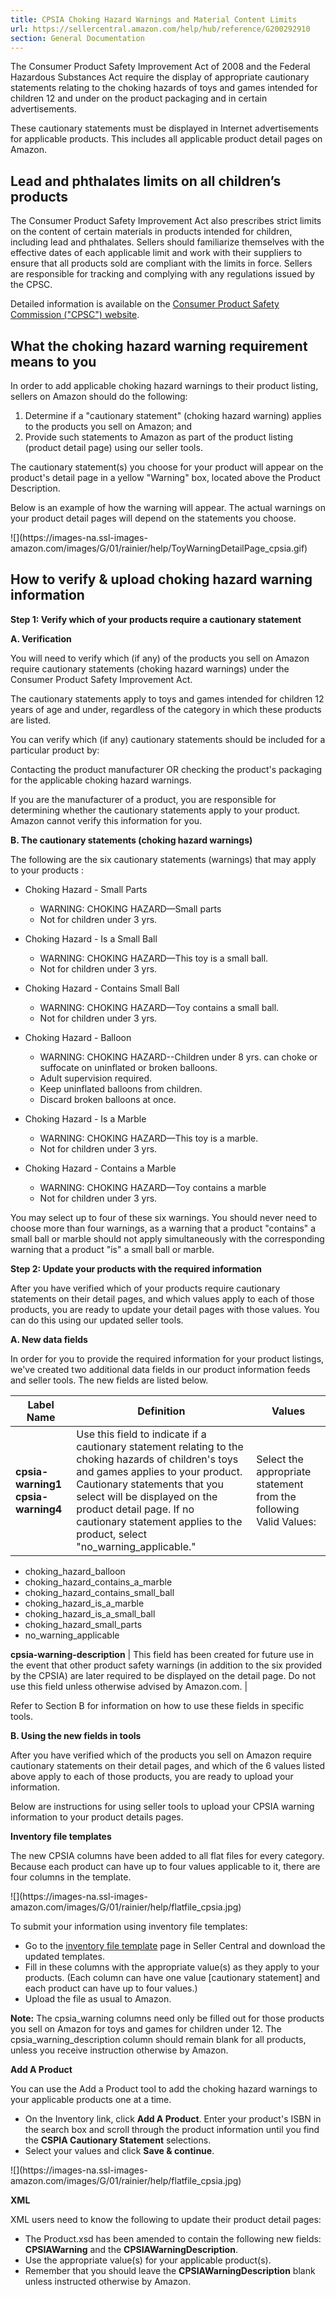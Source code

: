 ```yaml
---
title: CPSIA Choking Hazard Warnings and Material Content Limits
url: https://sellercentral.amazon.com/help/hub/reference/G200292910
section: General Documentation
---
```


The Consumer Product Safety Improvement Act of 2008 and the Federal Hazardous
Substances Act require the display of appropriate cautionary statements
relating to the choking hazards of toys and games intended for children 12 and
under on the product packaging and in certain advertisements.

These cautionary statements must be displayed in Internet advertisements for
applicable products. This includes all applicable product detail pages on
Amazon.

##  Lead and phthalates limits on all children’s products

The Consumer Product Safety Improvement Act also prescribes strict limits on
the content of certain materials in products intended for children, including
lead and phthalates. Sellers should familiarize themselves with the effective
dates of each applicable limit and work with their suppliers to ensure that
all products sold are compliant with the limits in force. Sellers are
responsible for tracking and complying with any regulations issued by the
CPSC.

Detailed information is available on the [Consumer Product Safety Commission
("CPSC") website](https://www.cpsc.gov/).

##  What the choking hazard warning requirement means to you

In order to add applicable choking hazard warnings to their product listing,
sellers on Amazon should do the following:

  

  1. Determine if a "cautionary statement" (choking hazard warning) applies to the products you sell on Amazon; and
  2. Provide such statements to Amazon as part of the product listing (product detail page) using our seller tools.

The cautionary statement(s) you choose for your product will appear on the
product's detail page in a yellow "Warning" box, located above the Product
Description.

Below is an example of how the warning will appear. The actual warnings on
your product detail pages will depend on the statements you choose.

![](https://images-na.ssl-images-
amazon.com/images/G/01/rainier/help/ToyWarningDetailPage_cpsia.gif)

##  How to verify & upload choking hazard warning information

**Step 1: Verify which of your products require a cautionary statement**

**A. Verification**

You will need to verify which (if any) of the products you sell on Amazon
require cautionary statements (choking hazard warnings) under the Consumer
Product Safety Improvement Act.

The cautionary statements apply to toys and games intended for children 12
years of age and under, regardless of the category in which these products are
listed.

You can verify which (if any) cautionary statements should be included for a
particular product by:

Contacting the product manufacturer OR checking the product's packaging for
the applicable choking hazard warnings.

If you are the manufacturer of a product, you are responsible for determining
whether the cautionary statements apply to your product. Amazon cannot verify
this information for you.

**B. The cautionary statements (choking hazard warnings)**

The following are the six cautionary statements (warnings) that may apply to
your products :

  * Choking Hazard - Small Parts 
    * WARNING: CHOKING HAZARD—Small parts
    * Not for children under 3 yrs.

  * Choking Hazard - Is a Small Ball 
    * WARNING: CHOKING HAZARD—This toy is a small ball.
    * Not for children under 3 yrs.

  * Choking Hazard - Contains Small Ball 
    * WARNING: CHOKING HAZARD—Toy contains a small ball.
    * Not for children under 3 yrs.

  * Choking Hazard - Balloon 
    * WARNING: CHOKING HAZARD--Children under 8 yrs. can choke or suffocate on uninflated or broken balloons.
    * Adult supervision required.
    * Keep uninflated balloons from children.
    * Discard broken balloons at once.

  * Choking Hazard - Is a Marble 
    * WARNING: CHOKING HAZARD—This toy is a marble.
    * Not for children under 3 yrs.

  * Choking Hazard - Contains a Marble 
    * WARNING: CHOKING HAZARD—Toy contains a marble
    * Not for children under 3 yrs.

You may select up to four of these six warnings. You should never need to
choose more than four warnings, as a warning that a product "contains" a small
ball or marble should not apply simultaneously with the corresponding warning
that a product "is" a small ball or marble.

**Step 2: Update your products with the required information**

After you have verified which of your products require cautionary statements
on their detail pages, and which values apply to each of those products, you
are ready to update your detail pages with those values. You can do this using
our updated seller tools.

**A. New data fields**

In order for you to provide the required information for your product
listings, we've created two additional data fields in our product information
feeds and seller tools. The new fields are listed below.

**Label Name** |  **Definition** |  **Values**  
---|---|---  
**cpsia-warning1 cpsia-warning4** |  Use this field to indicate if a cautionary statement relating to the choking hazards of children's toys and games applies to your product. Cautionary statements that you select will be displayed on the product detail page. If no cautionary statement applies to the product, select "no_warning_applicable." |  Select the appropriate statement from the following Valid Values:

  * choking_hazard_balloon
  * choking_hazard_contains_a_marble
  * choking_hazard_contains_small_ball
  * choking_hazard_is_a_marble
  * choking_hazard_is_a_small_ball
  * choking_hazard_small_parts
  * no_warning_applicable

  
**cpsia-warning-description** |  This field has been created for future use in the event that other product safety warnings (in addition to the six provided by the CPSIA) are later required to be displayed on the detail page. Do not use this field unless otherwise advised by Amazon.com. |   
  
Refer to Section B for information on how to use these fields in specific
tools.

**B. Using the new fields in tools**

After you have verified which of the products you sell on Amazon require
cautionary statements on their detail pages, and which of the 6 values listed
above apply to each of those products, you are ready to upload your
information.

Below are instructions for using seller tools to upload your CPSIA warning
information to your product details pages.

**Inventory file templates**

The new CPSIA columns have been added to all flat files for every category.
Because each product can have up to four values applicable to it, there are
four columns in the template.

![](https://images-na.ssl-images-
amazon.com/images/G/01/rainier/help/flatfile_cpsia.jpg)

To submit your information using inventory file templates:

  * Go to the [inventory file template](/gp/help/1641) page in Seller Central and download the updated templates.
  * Fill in these columns with the appropriate value(s) as they apply to your products. (Each column can have one value [cautionary statement] and each product can have up to four values.)
  * Upload the file as usual to Amazon.

**Note:** The cpsia_warning columns need only be filled out for those products
you sell on Amazon for toys and games for children under 12. The
cpsia_warning_description column should remain blank for all products, unless
you receive instruction otherwise by Amazon.

**Add A Product**

You can use the Add a Product tool to add the choking hazard warnings to your
applicable products one at a time.

  * On the Inventory link, click **Add A Product**. Enter your product's ISBN in the search box and scroll through the product information until you find the **CSPIA Cautionary Statement** selections. 
  * Select your values and click **Save & continue**.

![](https://images-na.ssl-images-
amazon.com/images/G/01/rainier/help/flatfile_cpsia.jpg)

**XML**

XML users need to know the following to update their product detail pages:

  * The Product.xsd has been amended to contain the following new fields: **CPSIAWarning** and the **CPSIAWarningDescription**.
  * Use the appropriate value(s) for your applicable product(s).
  * Remember that you should leave the **CPSIAWarningDescription** blank unless instructed otherwise by Amazon.

